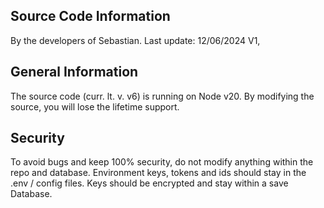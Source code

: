 ## Source Code Information
By the developers of Sebastian. Last update: 12/06/2024 V1,

## General Information
The source code (curr. lt. v. v6) is running on Node v20. By modifying the source, you will lose the lifetime support.

## Security
To avoid bugs and keep 100% security, do not modify anything within the repo and database. Environment keys, tokens and ids should stay in the .env / config files. Keys should be encrypted and stay within a save Database.